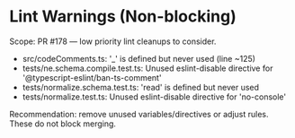 # Lint Warnings (Non-blocking)

Scope: PR #178 — low priority lint cleanups to consider.

- src/codeComments.ts: '\_' is defined but never used (line ~125)
- tests/ne.schema.compile.test.ts: Unused eslint-disable directive for '@typescript-eslint/ban-ts-comment'
- tests/normalize.schema.test.ts: 'read' is defined but never used
- tests/normalize.test.ts: Unused eslint-disable directive for 'no-console'

Recommendation: remove unused variables/directives or adjust rules. These do not block merging.

